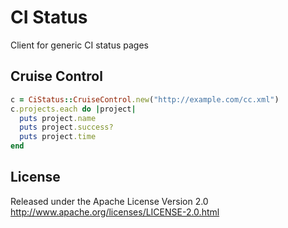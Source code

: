 # CI Status

Client for generic CI status pages

## Cruise Control

```ruby
c = CiStatus::CruiseControl.new("http://example.com/cc.xml")
c.projects.each do |project|
  puts project.name
  puts project.success?
  puts project.time
end
```

## License

Released under the Apache License Version 2.0 http://www.apache.org/licenses/LICENSE-2.0.html
